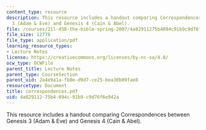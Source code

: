```yaml
---
content_type: resource
description: This resource includes a handout comparing Correspondences between Genesis
  3 (Adam & Eve) and Genesis 4 (Cain & Abel).
file: /courses/21l-458-the-bible-spring-2007/4a82911275b4094c91b9c9d76f6e942a_correspondences.pdf
file_size: 12776
file_type: application/pdf
learning_resource_types:
- Lecture Notes
license: https://creativecommons.org/licenses/by-nc-sa/4.0/
ocw_type: OCWFile
parent_title: Lecture Notes
parent_type: CourseSection
parent_uid: 2a4e9a1a-fb0e-d9d7-ce25-bea30b09fae8
resourcetype: Document
title: correspondences.pdf
uid: 4a829112-75b4-094c-91b9-c9d76f6e942a
---
```

This resource includes a handout comparing Correspondences between Genesis 3 (Adam & Eve) and Genesis 4 (Cain & Abel).